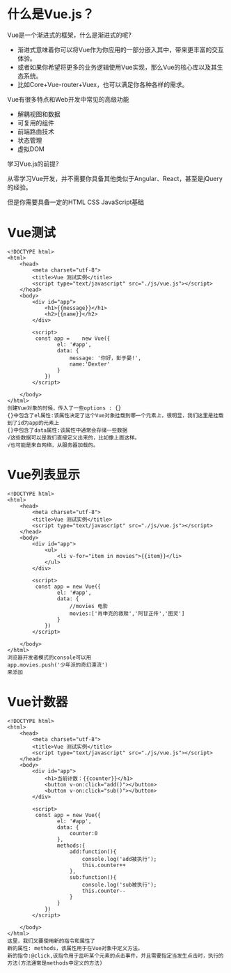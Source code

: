 

# 什么是Vue.js？

Vue是一个渐进式的框架，什么是渐进式的呢?

- 渐进式意味着你可以将Vue作为你应用的一部分嵌入其中，带来更丰富的交互体验。
- 或者如果你希望将更多的业务逻辑使用Vue实现，那么Vue的核心库以及其生态系统。
- 比如Core+Vue-router+Vuex，也可以满足你各种各样的需求。

Vue有很多特点和Web开发中常见的高级功能

- 解耦视图和数据
- 可复用的组件
- 前端路由技术
- 状态管理
- 虚拟DOM

学习Vue.js的前提?

从零学习Vue开发，并不需要你具备其他类似于Angular、React，甚至是jQuery的经验。

但是你需要具备一定的HTML  CSS  JavaScript基础

# Vue测试

```vue
<!DOCTYPE html>
<html>
	<head>
		<meta charset="utf-8">
		<title>Vue 测试实例</title>
		<script type="text/javascript" src="./js/vue.js"></script>
	</head>
	<body>
		<div id="app">
			<h1>{{message}}</h1>
			<h2>{{name}}</h2>
		</div>

		<script>
		 const app =	new Vue({
				el: '#app',
				data: {
					message: '你好，彭于晏!',
					name:'Dexter'
				}
			})
		</script>
		
	</body>
</html>
创建Vue对象的时候，传入了一些options : {}
{}中包含了el属性:该属性决定了这个Vue对象挂载到哪一个元素上，很明显，我们这里是挂载到了id为app的元素上
{}中包含了data属性:该属性中通常会存储一些数据
√这些数据可以是我们直接定义出来的，比如像上面这样。
√也可能是来自网络，从服务器加载的。
```

# Vue列表显示

```vue
<!DOCTYPE html>
<html>
	<head>
		<meta charset="utf-8">
		<title>Vue 测试实例</title>
		<script type="text/javascript" src="./js/vue.js"></script>
	</head>
	<body>
		<div id="app">
			<ul>
				<li v-for="item in movies">{{item}}</li>
			</ul>
		</div>

		<script>
		 const app = new Vue({
				el: '#app',
				data: {
					//movies 电影
					movies:['肖申克的救赎','阿甘正传','图灵']
				}
			})
		</script>
		
	</body>
</html>
浏览器开发者模式的console可以用
app.movies.push('少年派的奇幻漂流')
来添加

```

# Vue计数器

```vue
<!DOCTYPE html>
<html>
	<head>
		<meta charset="utf-8">
		<title>Vue 测试实例</title>
		<script type="text/javascript" src="./js/vue.js"></script>
	</head>
	<body>
		<div id="app">
			<h1>当前计数：{{counter}}</h1>
			<button v-on:click="add()"></button>
			<button v-on:click="sub()"></button>
		</div>

		<script>
		 const app = new Vue({
				el: '#app',
				data: {
					counter:0
				},
				methods:{
					add:function(){
						console.log('add被执行');
						this.counter++
					},
					sub:function(){
						console.log('sub被执行');
						this.counter--
					}
				}
			})
		</script>
		
	</body>
</html>
这里，我们又要使用新的指令和属性了
新的属性: methods，该属性用于在Vue对象中定义方法。
新的指令:@click,该指令用于监听某个元素的点击事件，并且需要指定当发生点击时，执行的方法(方法通常是methods中定义的方法)
```

